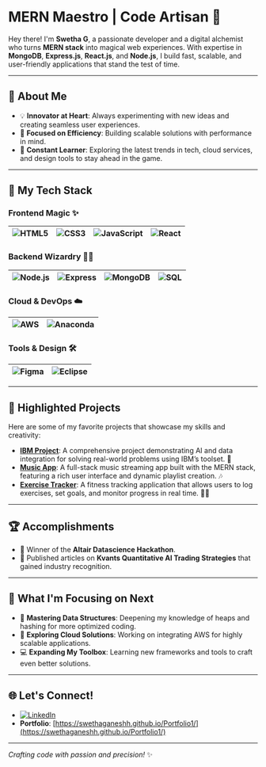 # MERN Maestro | Code Artisan 🌟

Hey there! I'm **Swetha G**, a passionate developer and a digital alchemist who turns **MERN stack** into magical web experiences. With expertise in **MongoDB**, **Express.js**, **React.js**, and **Node.js**, I build fast, scalable, and user-friendly applications that stand the test of time.

---

## 🚀 **About Me**
- 💡 **Innovator at Heart**: Always experimenting with new ideas and creating seamless user experiences.
- 🎯 **Focused on Efficiency**: Building scalable solutions with performance in mind.
- 🌱 **Constant Learner**: Exploring the latest trends in tech, cloud services, and design tools to stay ahead in the game.

---

## 💼 **My Tech Stack**

### Frontend Magic ✨
| ![HTML5](https://img.shields.io/badge/-HTML5-E34F26?style=flat&logo=html5&logoColor=white) | ![CSS3](https://img.shields.io/badge/-CSS3-1572B6?style=flat&logo=css3) | ![JavaScript](https://img.shields.io/badge/-JavaScript-F7DF1E?style=flat&logo=javascript&logoColor=black) | ![React](https://img.shields.io/badge/-React-61DAFB?style=flat&logo=react) |
| --- | --- | --- | --- |

### Backend Wizardry 🧙‍♀️
| ![Node.js](https://img.shields.io/badge/-Node.js-339933?style=flat&logo=node.js&logoColor=white) | ![Express](https://img.shields.io/badge/-Express-000000?style=flat&logo=express) | ![MongoDB](https://img.shields.io/badge/-MongoDB-47A248?style=flat&logo=mongodb&logoColor=white) | ![SQL](https://img.shields.io/badge/-SQL-4479A1?style=flat&logo=postgresql&logoColor=white) |
| --- | --- | --- | --- |

### Cloud & DevOps ☁️
| ![AWS](https://img.shields.io/badge/-AWS-232F3E?style=flat&logo=amazon-aws&logoColor=white) | ![Anaconda](https://img.shields.io/badge/-Anaconda-44A833?style=flat&logo=anaconda) |
| --- | --- |

### Tools & Design 🛠️
| ![Figma](https://img.shields.io/badge/-Figma-F24E1E?style=flat&logo=figma&logoColor=white) | ![Eclipse](https://img.shields.io/badge/-Eclipse-2C2255?style=flat&logo=eclipse&logoColor=white) |
| --- | --- |

---

## 📂 **Highlighted Projects**
Here are some of my favorite projects that showcase my skills and creativity:

- **[IBM Project](https://github.com/swethaganeshh/IBM_PROJECT)**: A comprehensive project demonstrating AI and data integration for solving real-world problems using IBM’s toolset. 🚀
- **[Music App](https://github.com/swethaganeshh/MUSIC-APP)**: A full-stack music streaming app built with the MERN stack, featuring a rich user interface and dynamic playlist creation. 🎶
- **[Exercise Tracker](https://github.com/swethaganeshh/Exercise-Tracker)**: A fitness tracking application that allows users to log exercises, set goals, and monitor progress in real time. 🏋️‍♀️

---

## 🏆 **Accomplishments**
- 🏅 Winner of the **Altair Datascience Hackathon**.
- 💼 Published articles on **Kvants Quantitative AI Trading Strategies** that gained industry recognition.


---

## 🎯 **What I'm Focusing on Next**
- 🌟 **Mastering Data Structures**: Deepening my knowledge of heaps and hashing for more optimized coding.
- 🚀 **Exploring Cloud Solutions**: Working on integrating AWS for highly scalable applications.
- 💻 **Expanding My Toolbox**: Learning new frameworks and tools to craft even better solutions.

---

## 🌐 **Let's Connect!**
- [![LinkedIn](https://img.shields.io/badge/-LinkedIn-0077B5?style=flat&logo=linkedin)](https://www.linkedin.com/in/swethaganesh07/)
- **Portfolio**: [https://swethaganeshh.github.io/Portfolio1/](https://swethaganeshh.github.io/Portfolio1/)

---

*Crafting code with passion and precision!* ✨
